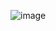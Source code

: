 ![image](https://github.com/Luca-x64/Advent-of-code-2023/assets/86069272/4d86f92d-a728-4a37-b9d7-6adef9420625)
